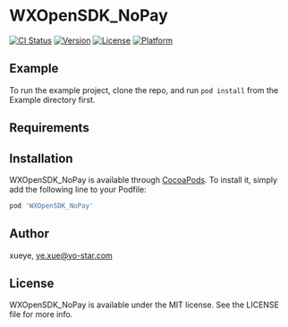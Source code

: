 # WXOpenSDK_NoPay

[![CI Status](https://img.shields.io/travis/薛野/WXOpenSDK_NoPay.svg?style=flat)](https://travis-ci.org/薛野/WXOpenSDK_NoPay)
[![Version](https://img.shields.io/cocoapods/v/WXOpenSDK_NoPay.svg?style=flat)](https://cocoapods.org/pods/WXOpenSDK_NoPay)
[![License](https://img.shields.io/cocoapods/l/WXOpenSDK_NoPay.svg?style=flat)](https://cocoapods.org/pods/WXOpenSDK_NoPay)
[![Platform](https://img.shields.io/cocoapods/p/WXOpenSDK_NoPay.svg?style=flat)](https://cocoapods.org/pods/WXOpenSDK_NoPay)

## Example

To run the example project, clone the repo, and run `pod install` from the Example directory first.

## Requirements

## Installation

WXOpenSDK_NoPay is available through [CocoaPods](https://cocoapods.org). To install
it, simply add the following line to your Podfile:

```ruby
pod 'WXOpenSDK_NoPay'
```

## Author

xueye, ye.xue@yo-star.com

## License

WXOpenSDK_NoPay is available under the MIT license. See the LICENSE file for more info.
